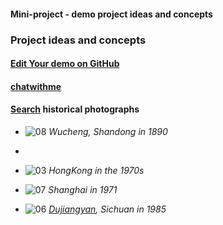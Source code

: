 #### Mini-project - demo project ideas and concepts

### Project ideas and concepts

#### [Edit Your demo on GitHub](https://github.com/muyun/dev.mini-project/edit/master/README.md)

#### <u>[chatwithme](https://github.com/muyun/dev.kbs/tree/master/chatwithme)</u> 

#### <u>[Search](https://github.com/muyun/dev.kbs/tree/master/myart)</u> historical photographs  
* ![08](https://github.com/muyun/muyun.github.io/blob/main/docs/img/08.jpg)   *Wucheng, Shandong in 1890*  
* 
* ![03](https://github.com/muyun/muyun.github.io/blob/main/docs/img/03.jpg)   *HongKong in the 1970s* 

* ![07](https://github.com/muyun/muyun.github.io/blob/main/docs/img/07.jpg)   *Shanghai in 1971* 

* ![06](https://github.com/muyun/muyun.github.io/blob/main/docs/img/06.jpg)   *[Dujiangyan](https://en.wikipedia.org/wiki/Dujiangyan), Sichuan in 1985*  

